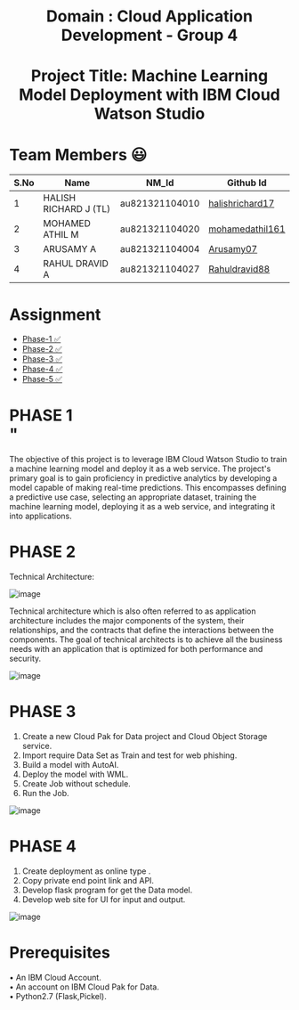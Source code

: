 <h1 align="center"> Domain : Cloud Application Development - Group 4 </h1>
<h1 align="center"> Project Title: Machine Learning Model Deployment with IBM  Cloud Watson Studio </h1>


# Team Members :smiley:
| S.No | Name                | NM_Id | Github Id |
|---|-----------------|-----------------|-----------------|
| 1 |      HALISH RICHARD J (TL)   | au821321104010   |   <a href="https://github.com/halishrichard17">halishrichard17</a>   |
| 2 |      MOHAMED ATHIL M         | au821321104020   |   <a href="https://github.com/mohamedathil161">mohamedathil161</a>   |
| 3 |      ARUSAMY A               | au821321104004   |   <a href="https://github.com/Arusamy07">Arusamy07</a>               |
| 4 |      RAHUL  DRAVID A         | au821321104027   |   <a href="https://github.com/Rahuldravid88">Rahuldravid88</a>       |     

# Assignment
- <a href="https://github.com/Halishrichard17/Cloud-Application-Development-NM/tree/main/PHASE-1"> Phase-1 ✅</a> 
- <a href="https://github.com/Halishrichard17/Cloud-Application-Development-NM/tree/main/PHASE-2"> Phase-2 ✅</a> 
- <a href="https://github.com/Halishrichard17/Cloud-Application-Development-NM/tree/main/PHASE-3"> Phase-3 ✅</a> 
- <a href="https://github.com/Halishrichard17/Cloud-Application-Development-NM/tree/main/PHASE-4"> Phase-4 ✅</a> 
- <a href="https://github.com/Halishrichard17/Cloud-Application-Development-NM/tree/main/PHASE-5"> Phase-5 ✅</a> 

# PHASE 1 <br>"
<p>
	The objective of this project is to leverage IBM Cloud Watson Studio to train a
machine learning model and deploy it as a web service. The project's primary goal is
to gain proficiency in predictive analytics by developing a model capable of making
real-time predictions. This encompasses defining a predictive use case, selecting an
appropriate dataset, training the machine learning model, deploying it as a web
service, and integrating it into applications. 
</p>

# PHASE 2  <br>
Technical Architecture:

![image](https://github.com/Halishrichard17/Cloud-Application-Development-NM/assets/90974013/69ebf46f-cd2a-4fed-a592-1b518457edab)

Technical architecture which is also often referred to as application architecture includes the major components of the system, their relationships, and the contracts that define the interactions between the components. The goal of technical architects is to achieve all the business needs with an application that is optimized for both performance and security.

![image](https://github.com/Halishrichard17/Cloud-Application-Development-NM/assets/90974013/70fd91f7-07a9-4d4e-8abf-e38d699210de)

# PHASE 3

1.	Create a new Cloud Pak for Data project and Cloud Object Storage service.
2.	Import require Data Set as Train and test for web phishing.
3.	Build a model with AutoAI.
4.	Deploy the model with WML.
5.	Create Job without schedule.
6.	Run the Job.

![image](https://github.com/Halishrichard17/Cloud-Application-Development-NM/assets/90974013/eebcbdcb-cdb3-48b2-8391-a656d025601b)

 
# PHASE 4
1.	Create deployment as online type .
2.	Copy  private end point link and API.
3.	Develop flask program for get the Data model.
4.	Develop web site for UI for input and output.
   
![image](https://github.com/Halishrichard17/Cloud-Application-Development-NM/assets/90974013/dba4ac82-ffc7-4c68-a333-c30a8ea17d82)



# Prerequisites <br>
•	An IBM Cloud Account.<br>
•	An account on IBM Cloud Pak for Data.<br>
•	Python2.7 (Flask,Pickel).<br>



